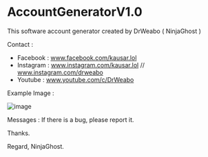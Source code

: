 # AccountGeneratorV1.0
This software account generator created by DrWeabo ( NinjaGhost ) 

Contact :

- Facebook : www.facebook.com/kausar.lol
- Instagram : www.instagram.com/kausar.lol // www.instagram.com/drweabo
- Youtube : www.youtube.com/c/DrWeabo

Example Image : 

![image](https://i.imgur.com/jDhKlcB.png)

Messages :
If there is a bug, please report it.

Thanks.

Regard,
NinjaGhost.
